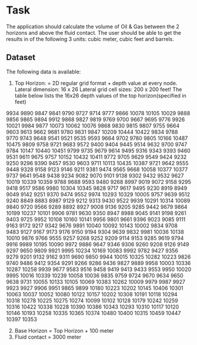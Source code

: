 # Task

The application should calculate the volume of Oil & Gas between the 2 horizons and above the fluid contact.
The user should be able to get the results in of the following 3 units: cubic meter, cubic feet and barrels.


## Dataset

The following data is available:
1. Top Horizon: = 2D regular grid format + depth value at every node.
Lateral dimension: 16 x 26
Lateral grid cell sizes: 200 x 200 feet!
The table below lists the 16x26 depth values of the top horizon(specified in feet)

9934	9890	9847	9841	9790	9727	9714	9777	9866	10078	10105	10029	9888	9856	9865	9894
9912	9868	9827	9819	9769	9700	9667	9695	9776	9926	10021	9984	9877	10073	10062	10076
9868	9830	9815	9807	9755	9664	9603	9613	9662	9681	9780	9831	9847	10209	10444	10422
9834	9788	9770	9743	9648	9541	9521	9535	9593	9664	9702	9780	9805	10166	10487	10475
9809	9758	9721	9683	9572	9400	9404	9445	9514	9632	9700	9747	9784	10147	10440	10451
9799	9735	9679	9614	9495	9316	9343	9393	9460	9531	9611	9675	9757	10152	10432	10411
9772	9705	9629	9549	9424	9232	9250	9296	9390	9457	9530	9603	9711	10113	10435	10387
9721	9642	9555	9448	9328	9158	9123	9146	9211	9381	9474	9565	9668	10058	10377	10377
9737	9641	9548	9438	9234	9082	9070	9101	9138	9302	9432	9532	9627	10019	10339	10359
9788	9688	9593	9480	9268	8997	9019	9072	9158	9295	9418	9517	9586	9980	10304	10345
9828	9717	9617	9495	9230	8919	8949	9049	9142	9251	9370	9474	9552	9974	10293	10329
10005	9757	9639	9512	9240	8849	8883	8987	9129	9212	9313	9430	9522	9939	10291	10314
10089	9840	9720	9566	9289	8892	8927	9008	9136	9205	9285	9442	9679	9864	10199	10237
10101	9906	9781	9630	9350	8947	8988	9045	9141	9198	9261	9403	9725	9952	10108	10160
10141	9956	9801	9661	9396	9023	9085	9111	9163	9172	9217	9342	9676	9891	10040	10092
10143	10002	9834	9708	9483	9127	9167	9173	9176	9150	9194	9304	9639	9832	9981	10036
10138	10010	9876	9766	9555	9257	9268	9252	9209	9114	9153	9285	9619	9794	9916	9989
10195	10090	9972	9886	9647	9346	9306	9260	9208	9126	9149	9297	9650	9809	9921	9995
10234	10169	10083	9992	9782	9427	9356	9279	9201	9132	9162	9311	9690	9850	9944	10015
10325	10282	10223	9826	9740	9486	9412	9354	9291	9266	9286	9436	9827	9889	9958	10003
10336	10287	10258	9939	9677	9583	9516	9458	9419	9413	9433	9553	9950	10020	9995	10016
10339	10239	10058	10036	9835	9759	9724	9670	9634	9650	9638	9731	10055	10133	10105	10069
10383	10262	10009	9979	9987	9927	9923	9927	9906	9951	9865	9899	10180	10223	10202	10145
10406	10301	10063	10037	10052	10080	10122	10157	10202	10308	10191	10118	10294	10318	10278	10225
10275	10274	10099	10102	10128	10179	10242	10259	10316	10422	10338	10228	10390	10386	10343	10293
10310	10117	10120	10146	10193	10258	10335	10365	10374	10480	10400	10315	10459	10447	10397	10353


2. Base Horizon = Top Horizon + 100 meter
3. Fluid contact = 3000 meter
